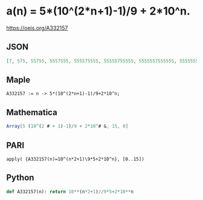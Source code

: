 # a\(n\) \= 5\*\(10^\(2\*n\+1\)\-1\)/9 \+ 2\*10^n\.
https://oeis.org/A332157
## JSON
```JSON
[7, 575, 55755, 5557555, 555575555, 55555755555, 5555557555555, 555555575555555, 55555555755555555, 5555555557555555555, 555555555575555555555, 55555555555755555555555, 5555555555557555555555555, 555555555555575555555555555, 55555555555555755555555555555, 5555555555555557555555555555555]
```
## Maple
```Maple
A332157 := n -> 5*(10^(2*n+1)-1)/9+2*10^n;
```
## Mathematica
```Mathematica
Array[5 (10^(2 # + 1)-1)/9 + 2*10^# &, 15, 0]
```
## PARI
```PARI
apply( {A332157(n)=10^(n*2+1)\9*5+2*10^n}, [0..15])
```
## Python
```Python
def A332157(n): return 10**(n*2+1)//9*5+2*10**n
```
